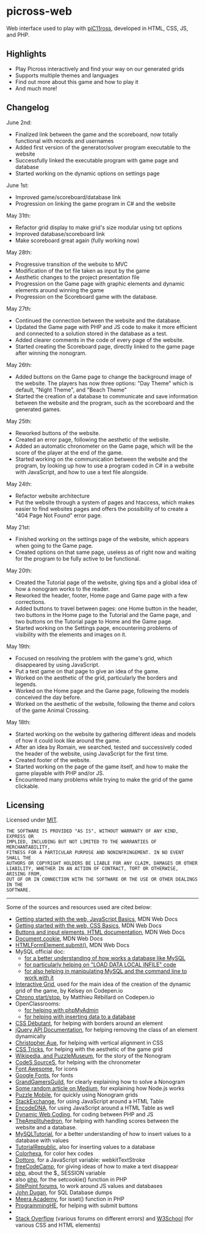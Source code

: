 # picross-web

Web interface used to play with [piC11ross](https://github.com/inspwastaken/piC11ross), developed in HTML, CSS, JS, and PHP.

## Highlights

 - Play Picross interactively and find your way on our generated grids
 - Supports multiple themes and languages
 - Find out more about this game and how to play it
 - And much more!

## Changelog
June 2nd:
  - Finalized link between the game and the scoreboard, now totally functional with records and usernames
  - Added first version of the generator/solver program executable to the website
  - Successfully linked the executable program with game page and database
  - Started working on the dynamic options on settings page

June 1st:
  - Improved game/scoreboard/database link
  - Progression on linking the game program in C# and the website

May 31th:
  - Refactor grid display to make grid's size modular using txt options
  - Improved database/scoreboard link
  - Make scoreboard great again (fully working now)

May 28th:
  - Progressive transition of the website to MVC
  - Modification of the txt file taken as input by the game
  - Aesthetic changes to the project presentation file
  - Progression on the Game page with graphic elements and dynamic elements around winning the game
  - Progression on the Scoreboard game with the database.

May 27th:
 - Continued the connection between the website and the database.
 - Updated the Game page with PHP and JS code to make it more efficient and connected to a solution stored in the database as a test.
 - Added clearer comments in the code of every page of the website.
 - Started creating the Scoreboard page, directly linked to the game page after winning the nonogram.

May 26th:
 - Added buttons on the Game page to change the background image of the website. The players has now three options: "Day Theme" which is default, "Night Theme", and "Beach Theme"
 - Started the creation of a database to communicate and save information between the website and the program, such as the scoreboard and the generated games.

May 25th:
 - Reworked buttons of the website.
 - Created an error page, following the aesthetic of the website.
 - Added an automatic chronometer on the Game page, which will be the score of the player at the end of the game.
 - Started working on the communication between the website and the program, by looking up how to use a program coded in C# in a website with JavaScript, and how to use a text file alongside.

May 24th:
 - Refactor website architecture
 - Put the website through a system of pages and htaccess, which makes easier to find websites pages and offers the possibility of to create a "404 Page Not Found" error page.

May 21st:
 - Finished working on the settings page of the website, which appears when going to the Game page.
 - Created options on that same page, useless as of right now and waiting for the program to be fully active to be functional.

May 20th:
 - Created the Tutorial page of the website, giving tips and a global idea of how a nonogram works to the reader.
 - Reworked the header, footer, Home page and Game page with a few corrections.
 - Added buttons to travel between pages: one Home button in the header, two buttons in the Home page to the Tutorial and the Game page, and two buttons on the Tutorial page to Home and the Game page.
 - Started working on the Settings page, encountering problems of visibility with the elements and images on it.

May 19th:
 - Focused on resolving the problem with the game's grid, which disappeared by using JavaScript.
 - Put a test game on that page to give an idea of the game.
 - Worked on the aesthetic of the grid, particularly the borders and legends.
 - Worked on the Home page and the Game page, following the models conceived the day before.
 - Worked on the aesthetic of the website, following the theme and colors of the game Animal Crossing.

May 18th:
 - Started working on the website by gathering different ideas and models of how it could look like around the game.
 - After an idea by Romain, we searched, tested and successively coded the header of the website, using JavaScript for the first time.
 - Created footer of the website.
 - Started working on the page of the game itself, and how to make the game playable with PHP and/or JS. 
 - Encountered many problems while trying to make the grid of the game clickable.

## Licensing

Licensed under [MIT](LICENSE).

```
THE SOFTWARE IS PROVIDED "AS IS", WITHOUT WARRANTY OF ANY KIND, EXPRESS OR
IMPLIED, INCLUDING BUT NOT LIMITED TO THE WARRANTIES OF MERCHANTABILITY,
FITNESS FOR A PARTICULAR PURPOSE AND NONINFRINGEMENT. IN NO EVENT SHALL THE
AUTHORS OR COPYRIGHT HOLDERS BE LIABLE FOR ANY CLAIM, DAMAGES OR OTHER
LIABILITY, WHETHER IN AN ACTION OF CONTRACT, TORT OR OTHERWISE, ARISING FROM,
OUT OF OR IN CONNECTION WITH THE SOFTWARE OR THE USE OR OTHER DEALINGS IN THE
SOFTWARE.
```

---

Some of the sources and resources used are cited below:

- [Getting started with the web, JavaScript Basics](https://developer.mozilla.org/fr/docs/Learn/Getting_started_with_the_web/JavaScript_basics), MDN Web Docs
- [Getting started with the web, CSS Basics](https://developer.mozilla.org/fr/docs/Learn/Getting_started_with_the_web/CSS_basics), MDN Web Docs
- [Buttons and input elements, HTML documentation](https://developer.mozilla.org/fr/docs/Web/HTML/Element/Button), MDN Web Docs
- [Document.cookie](https://developer.mozilla.org/en-US/docs/Web/API/Document/cookie), MDN Web Docs
- [HTMLFormElement.submit()](https://developer.mozilla.org/en-US/docs/Web/API/HTMLFormElement/submit), MDN Web Docs
- MySQL official doc: 
  - [for a better understanding of how works a database like MySQL](https://dev.mysql.com/doc/mysql-getting-started/en)
  - [for particularly helping on "LOAD DATA LOCAL INFILE" code](https://dev.mysql.com/doc/refman/8.0/en/load-data.html)
  - [for also helping in manipulating MySQL and the command line to work with it](https://dev.mysql.com/doc/refman/8.0/en/server-system-variables.html#sysvar_local_infile)
- [Interactive Grid](https://codepen.io/kelseyhisek/pen/nupFh), used for the main idea of the creation of the dynamic grid of the game, by Kelsey on Codepen.io
- [Chrono start/stop](https://codepen.io/korell/pen/bVbBgg), by Matthieu Rébillard on Codepen.io
- OpenClassrooms:
  - [for helping with phpMyAdmin](https://openclassrooms.com/fr/courses/918836-concevez-votre-site-web-avec-php-et-mysql/913893-phpmyadmin)
  - [for helping with inserting data to a database](https://openclassrooms.com/fr/courses/1959476-administrez-vos-bases-de-donnees-avec-mysql/1960995-inserez-des-donnees)
- [CSS Débutant](http://css.mammouthland.net/border-css.php), for helping with borders around an element
- [jQuery API Documentation](https://api.jquery.com/removeclass), for helping removing the class of an element dynamically
- [Christopher Aue](https://christopheraue.net/design/vertical-align), for helping with vertical alignment in CSS
- [CSS Tricks](https://css-tricks.com/rotated-table-column-headers), for helping with the aesthetic of the game grid
- [Wikipedia, and PuzzleMuseum](https://www.puzzlemuseum.com/griddler/gridhist.htm),  for the story of the Nonogram
- [CodeS SourceS](https://codes-sources.commentcamarche.net/source/23092-chronometre-dynamique), for helping with the chronometer
- [Font Awesome,](https://fontawesome.com) for icons
- [Google Fonts](https://fonts.google.com/specimen/Sanchez?preview.text=Animal%20Crossing&preview.text_type=custom&query=sanchez), for fonts
- [GrandGamersGuild](https://grandgamersguild.com/how-to-solve-picross-puzzle), for clearly explaining how to solve a Nonogram
- [Some random article on Medium](https://medium.com/jspoint/a-simple-guide-to-load-c-c-code-into-node-js-javascript-applications-3fcccf54fd32), for explaining how Node.js works
- [Puzzle Mobile](https://www.puzzles-mobile.com/nonograms/random/10x10), for quickly using Nonogram grids
- [StackExchange](https://codereview.stackexchange.com/questions/242660/javascript-extract-data-from-html-table), for using JavaScript around a HTML Table
- [EncodeDNA](https://www.encodedna.com/javascript/how-to-read-data-from-html-table-using-javascript.htm), for using JavaScript around a HTML Table as well
- [Dynamic Web Coding](http://dyn-web.com/tutorials/php-js/scalar.php), for coding between PHP and JS
- [TheAmplituhedron](https://www.theamplituhedron.com/projects/JavaScript-Game-Snake-with-ScoreBoard/), for helping with handling scores between the website and a database.
- [MySQLTutorial](https://www.mysqltutorial.org/mysql-insert-statement.aspx), for a better understanding of how to insert values to a database with values
- [TutorialRepublic](https://www.tutorialrepublic.com/php-tutorial/php-mysql-insert-query.php), also for inserting values to a database
- [Colorhexa](https://www.colorhexa.com/), for color hex codes
- [Dottoro](http://help.dottoro.com/ljbtecpw.php), for a JavaScript variable: webkitTextStroke
- [freeCodeCamp](https://www.freecodecamp.org/news/how-to-disappear-completely-2f23ddb14835/), for giving ideas of how to make a text disappear
- [php](https://www.php.net/manual/en/reserved.variables.session.php), about the $_ SESSION variable
- also [php](https://www.php.net/manual/en/function.setcookie.php), for the setcookie() function in PHP
- [SitePoint forums](https://www.sitepoint.com/community/t/getting-value-of-javascript-variable-into-a-database/44417), to work around JS values and databases
- [John Dugan](https://john-dugan.com/dump-and-restore-mysql-databases-in-windows/), for SQL Database dumps
- [Meera Academy](https://meeraacademy.com/php-isset-function-check-if-variable-is-set/), for isset() function in PHP
- [ProgrammingHE](https://programminghead.com/how-to-link-submit-button-to-another-page-in-html.php), for helping with submit buttons
- 
- [Stack Overflow](https://stackoverflow.com) (various forums on different errors) and [W3School](https://www.w3schools.com) (for various CSS and HTML elements)
